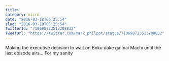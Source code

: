 ```yaml
---
title: 
category: micro
date: "2016-03-18T05:25:54"
slug: "2016-03-18T05:25:54"
TwitterId: "710698723513208832"
TweetUrl: "https://twitter.com/mark_philpot/status/710698723513208832"
---
```


Making the executive decision to wait on Boku dake ga Inai Machi until the last
episode airs... For my sanity
